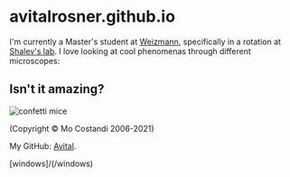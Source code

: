 # avitalrosner.github.io


I'm currently a Master's student at [Weizmann](https://www.weizmann.ac.il/pages/), specifically in a rotation at [Shalev's lab](https://shalevlab.weizmann.ac.il/).
I love looking at cool phenomenas through different microscopes:
## Isn't it amazing?
![confetti mice](https://neurophilosophy.files.wordpress.com/2007/10/brainbow-hippocampus.jpg)

(Copyright © Mo Costandi 2006-2021)


My GitHub: [Avital](https://github.com/Avitalrosner).<br> 

[windows]/(/windows)

